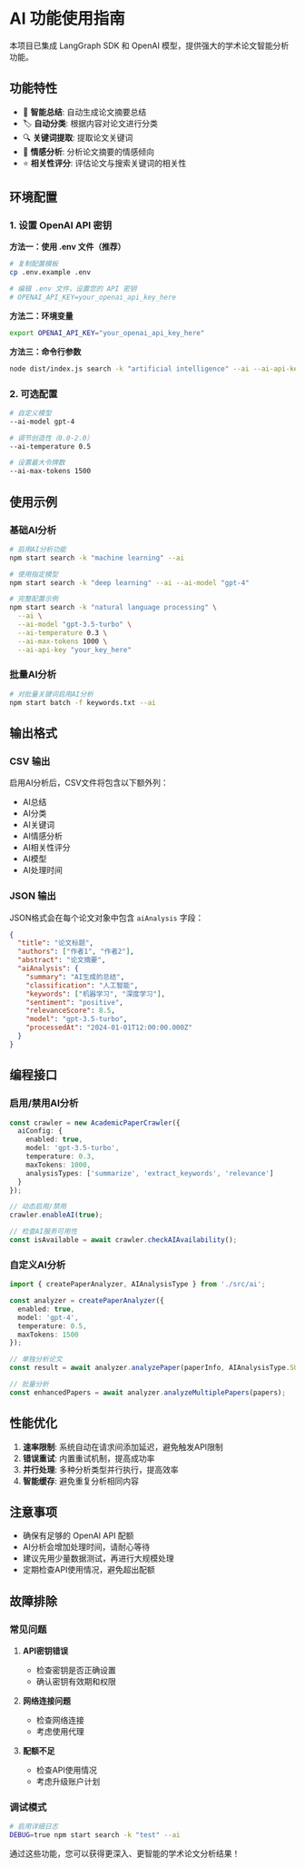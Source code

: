 # AI 功能使用指南

本项目已集成 LangGraph SDK 和 OpenAI 模型，提供强大的学术论文智能分析功能。

## 功能特性

- 📝 **智能总结**: 自动生成论文摘要总结
- 🏷️ **自动分类**: 根据内容对论文进行分类
- 🔍 **关键词提取**: 提取论文关键词
- 💭 **情感分析**: 分析论文摘要的情感倾向
- ⭐ **相关性评分**: 评估论文与搜索关键词的相关性

## 环境配置

### 1. 设置 OpenAI API 密钥

**方法一：使用 .env 文件（推荐）**
```bash
# 复制配置模板
cp .env.example .env

# 编辑 .env 文件，设置您的 API 密钥
# OPENAI_API_KEY=your_openai_api_key_here
```

**方法二：环境变量**
```bash
export OPENAI_API_KEY="your_openai_api_key_here"
```

**方法三：命令行参数**
```bash
node dist/index.js search -k "artificial intelligence" --ai --ai-api-key "your_key_here"
```

### 2. 可选配置
```bash
# 自定义模型
--ai-model gpt-4

# 调节创造性（0.0-2.0）
--ai-temperature 0.5

# 设置最大令牌数
--ai-max-tokens 1500
```

## 使用示例

### 基础AI分析
```bash
# 启用AI分析功能
npm start search -k "machine learning" --ai

# 使用指定模型
npm start search -k "deep learning" --ai --ai-model "gpt-4"

# 完整配置示例
npm start search -k "natural language processing" \
  --ai \
  --ai-model "gpt-3.5-turbo" \
  --ai-temperature 0.3 \
  --ai-max-tokens 1000 \
  --ai-api-key "your_key_here"
```

### 批量AI分析
```bash
# 对批量关键词启用AI分析
npm start batch -f keywords.txt --ai
```

## 输出格式

### CSV 输出
启用AI分析后，CSV文件将包含以下额外列：
- AI总结
- AI分类
- AI关键词
- AI情感分析
- AI相关性评分
- AI模型
- AI处理时间

### JSON 输出
JSON格式会在每个论文对象中包含 `aiAnalysis` 字段：

```json
{
  "title": "论文标题",
  "authors": ["作者1", "作者2"],
  "abstract": "论文摘要",
  "aiAnalysis": {
    "summary": "AI生成的总结",
    "classification": "人工智能",
    "keywords": ["机器学习", "深度学习"],
    "sentiment": "positive",
    "relevanceScore": 8.5,
    "model": "gpt-3.5-turbo",
    "processedAt": "2024-01-01T12:00:00.000Z"
  }
}
```

## 编程接口

### 启用/禁用AI分析
```typescript
const crawler = new AcademicPaperCrawler({
  aiConfig: {
    enabled: true,
    model: 'gpt-3.5-turbo',
    temperature: 0.3,
    maxTokens: 1000,
    analysisTypes: ['summarize', 'extract_keywords', 'relevance']
  }
});

// 动态启用/禁用
crawler.enableAI(true);

// 检查AI服务可用性
const isAvailable = await crawler.checkAIAvailability();
```

### 自定义AI分析
```typescript
import { createPaperAnalyzer, AIAnalysisType } from './src/ai';

const analyzer = createPaperAnalyzer({
  enabled: true,
  model: 'gpt-4',
  temperature: 0.5,
  maxTokens: 1500
});

// 单独分析论文
const result = await analyzer.analyzePaper(paperInfo, AIAnalysisType.SUMMARIZE);

// 批量分析
const enhancedPapers = await analyzer.analyzeMultiplePapers(papers);
```

## 性能优化

1. **速率限制**: 系统自动在请求间添加延迟，避免触发API限制
2. **错误重试**: 内置重试机制，提高成功率
3. **并行处理**: 多种分析类型并行执行，提高效率
4. **智能缓存**: 避免重复分析相同内容

## 注意事项

- 确保有足够的 OpenAI API 配额
- AI分析会增加处理时间，请耐心等待
- 建议先用少量数据测试，再进行大规模处理
- 定期检查API使用情况，避免超出配额

## 故障排除

### 常见问题

1. **API密钥错误**
   - 检查密钥是否正确设置
   - 确认密钥有效期和权限

2. **网络连接问题**
   - 检查网络连接
   - 考虑使用代理

3. **配额不足**
   - 检查API使用情况
   - 考虑升级账户计划

### 调试模式
```bash
# 启用详细日志
DEBUG=true npm start search -k "test" --ai
```

通过这些功能，您可以获得更深入、更智能的学术论文分析结果！ 